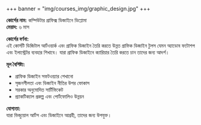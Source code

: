 +++
banner = "img/courses_img/graphic_design.jpg"
+++

**কোর্সের নাম:** কম্পিউটার গ্রাফিক্স ডিজাইনে ডিপ্লোমা  
**মেয়াদ:** ৬ মাস

**কোর্সের বর্ণনা:**  
এই কোর্সটি ডিজিটাল আর্টওয়ার্ক এবং গ্রাফিক ডিজাইন তৈরি করতে উন্নত গ্রাফিক ডিজাইন টুলস যেমন অ্যাডোব ফটোশপ এবং ইলাস্ট্রেটর ব্যবহার শিখাবে। যারা গ্রাফিক ডিজাইনে ক্যারিয়ার তৈরি করতে চান তাদের জন্য আদর্শ।

**মূল বৈশিষ্ট্য:**  
- গ্রাফিক ডিজাইন সফটওয়্যার শেখানো
- সৃজনশীলতা এবং ডিজাইন নীতির উপর ফোকাস
- সরকার অনুমোদিত সার্টিফিকেট
- প্র্যাকটিক্যাল প্রকল্প এবং পোর্টফোলিও উন্নয়ন

**যোগ্যতা:**  
যারা ভিজ্যুয়াল আর্টস এবং ডিজাইনে আগ্রহী, তাদের জন্য উপযুক্ত।
